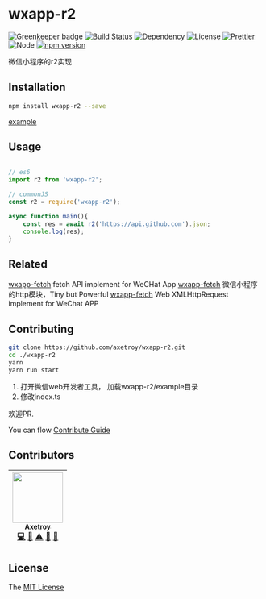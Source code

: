 # wxapp-r2

[![Greenkeeper badge](https://badges.greenkeeper.io/axetroy/wxapp-r2.svg)](https://greenkeeper.io/)
[![Build Status](https://travis-ci.org/axetroy/wxapp-r2.svg?branch=master)](https://travis-ci.org/axetroy/wxapp-r2)
[![Dependency](https://david-dm.org/axetroy/wxapp-r2.svg)](https://david-dm.org/axetroy/wxapp-r2)
![License](https://img.shields.io/badge/license-MIT-green.svg)
[![Prettier](https://img.shields.io/badge/Code%20Style-Prettier-green.svg)](https://github.com/prettier/prettier)
![Node](https://img.shields.io/badge/node-%3E=6.0-blue.svg?style=flat-square)
[![npm version](https://badge.fury.io/js/wxapp-r2.svg)](https://badge.fury.io/js/wxapp-r2)

微信小程序的r2实现

## Installation
```bash
npm install wxapp-r2 --save
```

[example](https://github.com/axetroy/wxapp-r2/tree/master/example)

## Usage

```javascript

// es6
import r2 from 'wxapp-r2';

// commonJS
const r2 = require('wxapp-r2');

async function main(){
    const res = await r2('https://api.github.com').json;
    console.log(res);
}
```

## Related

[wxapp-fetch](https://github.com/axetroy/wxapp-fetch) fetch API implement for WeCHat App
[wxapp-fetch](https://github.com/axetroy/wxapp-http) 微信小程序的http模块，Tiny but Powerful
[wxapp-fetch](https://github.com/axetroy/wxapp-XMLHttpRequest) Web XMLHttpRequest implement for WeChat APP

## Contributing

```bash
git clone https://github.com/axetroy/wxapp-r2.git
cd ./wxapp-r2
yarn
yarn run start
```

1. 打开微信web开发者工具， 加载wxapp-r2/example目录
2. 修改index.ts

欢迎PR.

You can flow [Contribute Guide](https://github.com/axetroy/wxapp-r2/blob/master/contributing.md)

## Contributors

<!-- ALL-CONTRIBUTORS-LIST:START - Do not remove or modify this section -->
| [<img src="https://avatars1.githubusercontent.com/u/9758711?v=3" width="100px;"/><br /><sub>Axetroy</sub>](http://axetroy.github.io)<br />[💻](https://github.com/axetroy/wxapp-r2/commits?author=axetroy "Code") [🔌](#plugin-axetroy "Plugin/utility libraries") [⚠️](https://github.com/axetroy/wxapp-r2/commits?author=axetroy "Tests") [🐛](https://github.com/axetroy/wxapp-r2/issues?q=author%3Aaxetroy "Bug reports") [🎨](#design-axetroy "Design") |
| :---: |
<!-- ALL-CONTRIBUTORS-LIST:END -->

## License

The [MIT License](https://github.com/axetroy/wxapp-r2/blob/master/LICENSE)
